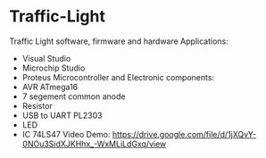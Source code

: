 # Traffic-Light
Traffic Light software, firmware and hardware
Applications:
- Visual Studio
- Microchip Studio
- Proteus
Microcontroller and Electronic components:
- AVR ATmega16
- 7 segement common anode
- Resistor
- USB to UART PL2303
- LED
- IC 74LS47
Video Demo:
https://drive.google.com/file/d/1jXQvY-0NOu3SidXJKHhx_-WxMLiLdGxq/view
